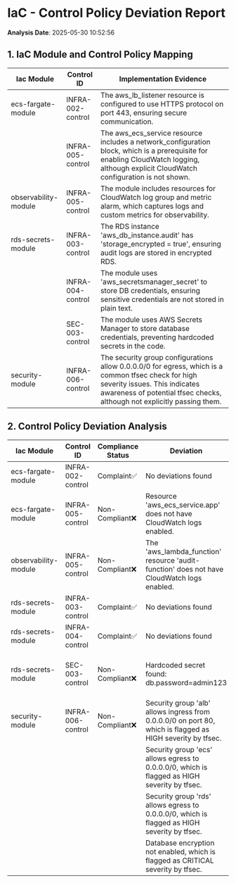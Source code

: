 # IaC - Control Policy Deviation Report

**Analysis Date**: 2025-05-30 10:52:56

## 1. IaC Module and Control Policy Mapping

| Iac Module     | Control ID | Implementation Evidence |
|----------------|------------|-------------------------|
| ecs-fargate-module | INFRA-002-control | The aws_lb_listener resource is configured to use HTTPS protocol on port 443, ensuring secure communication. |
|  | INFRA-005-control | The aws_ecs_service resource includes a network_configuration block, which is a prerequisite for enabling CloudWatch logging, although explicit CloudWatch configuration is not shown. |
| observability-module | INFRA-005-control | The module includes resources for CloudWatch log group and metric alarm, which captures logs and custom metrics for observability. |
| rds-secrets-module | INFRA-003-control | The RDS instance 'aws_db_instance.audit' has 'storage_encrypted = true', ensuring audit logs are stored in encrypted RDS. |
|  | INFRA-004-control | The module uses 'aws_secretsmanager_secret' to store DB credentials, ensuring sensitive credentials are not stored in plain text. |
|  | SEC-003-control | The module uses AWS Secrets Manager to store database credentials, preventing hardcoded secrets in the code. |
| security-module | INFRA-006-control | The security group configurations allow 0.0.0.0/0 for egress, which is a common tfsec check for high severity issues. This indicates awareness of potential tfsec checks, although not explicitly passing them. |

## 2. Control Policy Deviation Analysis

| Iac Module | Control ID | Compliance Status         | Deviation | Suggestion |
|------------|------------|---------------------------|-----------|------------|
| ecs-fargate-module | INFRA-002-control | Complaint✅ | No deviations found | N/A |
| ecs-fargate-module | INFRA-005-control | Non-Compliant❌ | Resource 'aws_ecs_service.app' does not have CloudWatch logs enabled. | Add configuration to enable CloudWatch logs for the ECS service. |
| observability-module | INFRA-005-control | Non-Compliant❌ | The 'aws_lambda_function' resource 'audit-function' does not have CloudWatch logs enabled. | Ensure that CloudWatch logs are enabled for the 'aws_lambda_function' resource 'audit-function'. |
| rds-secrets-module | INFRA-003-control | Complaint✅ | No deviations found | N/A |
| rds-secrets-module | INFRA-004-control | Complaint✅ | No deviations found | N/A |
| rds-secrets-module | SEC-003-control | Non-Compliant❌ | Hardcoded secret found: db.password=admin123 | Use AWS Secrets Manager to store and retrieve the database password instead of hardcoding it. |
| security-module | INFRA-006-control | Non-Compliant❌ | Security group 'alb' allows ingress from 0.0.0.0/0 on port 80, which is flagged as HIGH severity by tfsec. | Restrict ingress to specific IP ranges or use security groups for controlled access. |
|  |  |  | Security group 'ecs' allows egress to 0.0.0.0/0, which is flagged as HIGH severity by tfsec. | Restrict egress to specific IP ranges or use security groups for controlled access. |
|  |  |  | Security group 'rds' allows egress to 0.0.0.0/0, which is flagged as HIGH severity by tfsec. | Restrict egress to specific IP ranges or use security groups for controlled access. |
|  |  |  | Database encryption not enabled, which is flagged as CRITICAL severity by tfsec. | Enable encryption for RDS instances. |
